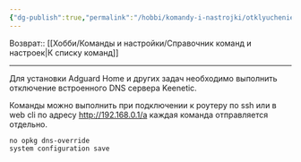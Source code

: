```yaml
---
{"dg-publish":true,"permalink":"/hobbi/komandy-i-nastrojki/otklyuchenie-vstroennogo-dns-keenetic/"}
---
```


Возврат:: [[Хобби/Команды и настройки/Справочник команд и настроек\|К списку команд]]

---
Для установки Adguard Home и других задач необходимо выполнить отключение встроенного DNS сервера Keenetic.

Команды можно выполнить при подключении к роутеру по ssh или в web cli по адресу
http://192.168.0.1/a каждая команда отправляется отдельно.

```shell
no opkg dns-override
system configuration save
```

